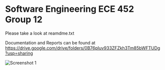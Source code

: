 # Software Engineering ECE 452 Group 12

Please take a look at reamdme.txt

Documentation and Reports can be found at https://drive.google.com/drive/folders/0B76pluv933ZFZkh3Tm85bWFTUDg?usp=sharing


![Screenshot 1](http://i.imgur.com/93RhOv0.png)

